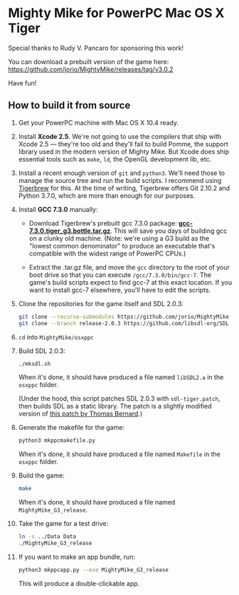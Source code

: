 # Mighty Mike for PowerPC Mac OS X Tiger

Special thanks to Rudy V. Pancaro for sponsoring this work!

You can download a prebuilt version of the game here:
https://github.com/jorio/MightyMike/releases/tag/v3.0.2

Have fun!

## How to build it from source

1. Get your PowerPC machine with Mac OS X 10.4 ready.

1. Install **Xcode 2.5**. We're not going to use the compilers that ship with Xcode 2.5 — they're too old and they'll fail to build Pomme, the support library used in the modern version of Mighty Mike. But Xcode does ship essential tools such as `make`, `ld`, the OpenGL development lib, etc.

1. Install a recent enough version of `git` and `python3`. We'll need those to manage the source tree and run the build scripts. I recommend using [Tigerbrew](https://github.com/mistydemeo/tigerbrew) for this. At the time of writing, Tigerbrew offers Git 2.10.2 and Python 3.7.0, which are more than enough for our purposes.

1. Install **GCC 7.3.0** manually:

    - Download Tigerbrew's prebuilt gcc 7.3.0 package: **[gcc-7.3.0.tiger_g3.bottle.tar.gz](https://ia904500.us.archive.org/24/items/tigerbrew/gcc-7.3.0.tiger_g3.bottle.tar.gz)**. This will save you days of building gcc on a clunky old machine. (Note: we're using a G3 build as the "lowest common denominator" to produce an executable that's compatible with the widest range of PowerPC CPUs.)

    - Extract the .tar.gz file, and move the `gcc` directory to the root of your boot drive so that you can execute `/gcc/7.3.0/bin/gcc-7`. The game's build scripts expect to find gcc-7 at this exact location. If you want to install gcc-7 elsewhere, you'll have to edit the scripts.

1. Clone the repositories for the game itself and SDL 2.0.3:

    ```sh
    git clone --recurse-submodules https://github.com/jorio/MightyMike
    git clone --branch release-2.0.3 https://github.com/libsdl-org/SDL MightyMike/osxppc/sdl-2.0.3
    ```

1. `cd` into `MightyMike/osxppc`

1. Build SDL 2.0.3:
    
    ```sh
    ./mksdl.sh
    ```
    
    When it's done, it should have produced a file named `libSDL2.a` in the `osxppc` folder.

    (Under the hood, this script patches SDL 2.0.3 with `sdl-tiger.patch`, then builds SDL as a static library. The patch is a slightly modified version of [this patch by Thomas Bernard](https://gist.github.com/miniupnp/26d6e967570e5729a757).)

1. Generate the makefile for the game:
    
    ```sh
    python3 mkppcmakefile.py
    ```
    
    When it's done, it should have produced a file named `Makefile` in the `osxppc` folder.

1. Build the game:

    ```sh
    make
    ```

    When it's done, it should have produced a file named `MightyMike_G3_release`.

1. Take the game for a test drive:

    ```sh
    ln -s ../Data Data
    ./MightyMike_G3_release
    ```

1. If you want to make an app bundle, run:
    ```bash
    python3 mkppcapp.py --exe MightyMike_G3_release
    ```
    This will produce a double-clickable app.
